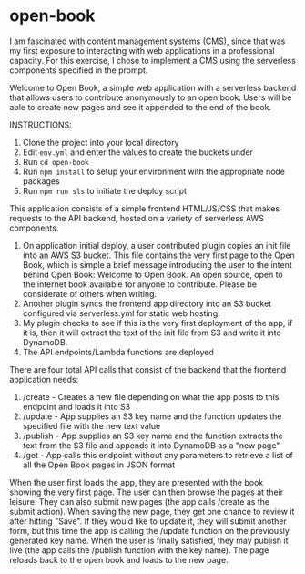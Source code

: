 # open-book
I am fascinated with content management systems (CMS), since that was my first exposure to interacting with web applications in a professional capacity. For this exercise, I chose to implement a CMS using the serverless components specified in the prompt. 

Welcome to Open Book, a simple web application with a serverless backend that allows users to contribute anonymously to an open book.
Users will be able to create new pages and see it appended to the end of the book.

INSTRUCTIONS:
1. Clone the project into your local directory
2. Edit `env.yml` and enter the values to create the buckets under
3. Run `cd open-book`
4. Run `npm install` to setup your environment with the appropriate node packages
5. Run `npm run sls` to initiate the deploy script

This application consists of a simple frontend HTML/JS/CSS that makes requests to the API backend, hosted on a variety of serverless AWS components.

1. On application initial deploy, a user contributed plugin copies an init file into an AWS S3 bucket. This file contains the very first page to the Open Book, which is simple a brief message introducing the user to the intent behind Open Book:
Welcome to Open Book. An open source, open to the internet book available for anyone to contribute. Please be considerate of others when writing.
2. Another plugin syncs the frontend app directory into an S3 bucket configured via serverless.yml for static web hosting. 
3. My plugin checks to see if this is the very first deployment of the app, if it is, then it will extract the text of the init file from S3 and write it into DynamoDB. 
4. The API endpoints/Lambda functions are deployed

There are four total API calls that consist of the backend that the frontend application needs:
1. /create - Creates a new file depending on what the app posts to this endpoint and loads it into S3
2. /update - App supplies an S3 key name and the function updates the specified file with the new text value
3. /publish - App supplies an S3 key name and the function extracts the text from the S3 file and appends it into DynamoDB as a "new page"
4. /get - App calls this endpoint without any parameters to retrieve a list of all the Open Book pages in JSON format

When the user first loads the app, they are presented with the book showing the very first page. The user can then browse the pages at their leisure. They can also submit new pages (the app calls /create as the submit action). When saving the new page, they get one chance to review it after hitting "Save". If they would like to update it, they will submit another form, but this time the app is calling the /update function on the previously generated key name. When the user is finally satisfied, they may publish it live (the app calls the /publish function with the key name). The page reloads back to the open book and loads to the new page.



